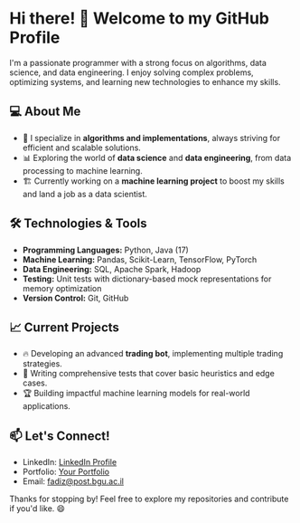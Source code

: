 # Hi there! 👋 Welcome to my GitHub Profile

I'm a passionate programmer with a strong focus on algorithms, data science, and data engineering. I enjoy solving complex problems, optimizing systems, and learning new technologies to enhance my skills.

## 💻 About Me
- 🧠 I specialize in **algorithms and implementations**, always striving for efficient and scalable solutions.
- 📊 Exploring the world of **data science** and **data engineering**, from data processing to machine learning.
- 🏗️ Currently working on a **machine learning project** to boost my skills and land a job as a data scientist.

## 🛠️ Technologies & Tools
- **Programming Languages:** Python, Java (17)
- **Machine Learning:** Pandas, Scikit-Learn, TensorFlow, PyTorch
- **Data Engineering:** SQL, Apache Spark, Hadoop
- **Testing:** Unit tests with dictionary-based mock representations for memory optimization
- **Version Control:** Git, GitHub

## 📈 Current Projects
- 🔥 Developing an advanced **trading bot**, implementing multiple trading strategies.
- 🧪 Writing comprehensive tests that cover basic heuristics and edge cases.
- 🏆 Building impactful machine learning models for real-world applications.

## 📫 Let's Connect!
- LinkedIn: [LinkedIn Profile](https://www.linkedin.com/in/fadi-zoabi/)
- Portfolio: [Your Portfolio](#)
- Email: fadiz@post.bgu.ac.il

Thanks for stopping by! Feel free to explore my repositories and contribute if you'd like. 😄

